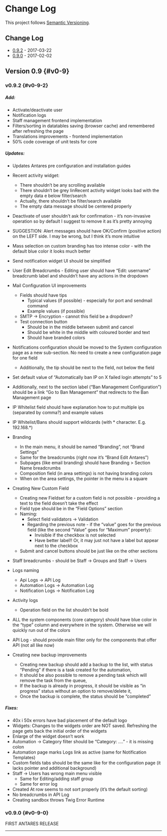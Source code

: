 # Change Log

This project follows [Semantic Versioning](contributing.md).

## Change Log

- [0.9.2](changelog.md) - 2017-03-22
- [0.9.0](changelog.md) - 2017-02-02

## Version 0.9 {#v0-9}

### v0.9.2 {#v0-9-2}

##### Add:
* Activate/deactivate user
* Notification logs
* Staff management frontend implementation
* Filters/sorting in datatables saving (browser cache) and remembered after refreshing the page
* Translations improvements - frontend implementation
* 50% code coverage of unit tests for core  

##### Updates:

* Updates Antares pre configuration and installation guides
* Recent activity widget: 
    + There shouldn’t be any scrolling available
    + There shouldn’t be grey linRecent activity widget looks bad with the empty data e below filter/search
    + Actually, there shouldn’t be filter/search available
    + The empty data message should be centered properly
* Deactivate of user shouldn’t ask for confirmation - it’s non-invasive operation so by default I suggest to remove it as it’s pretty annoying
* SUGGESTION: Alert messages should have OK/Confirm (positive action) on the LEFT side. I may be wrong, but I think it’s more intuitive
* Mass selection on custom branding has too intense color - with the default blue color it looks much better
* Send notification widget UI should be simplified

* User Edit Breadcrumbs - Editing user should have “Edit: username” breadcrumb label and shouldn’t have any actions in the dropdown

* Mail Configuration UI improvements
  + Fields should have tips 
    + Typical values (if possible) - especially for port and sendmail command
    + Example values (if possible)
  + SMTP -> Encryption - cannot this field be a dropdown?
  + Test connection button
    + Should be in the middle between submit and cancel
    + Should be white in the middle with coloured border and text
    + Should have branded colors
* Notifications configuration should be moved to the System configuration page as a new sub-section. No need to create a new configuration page for one field
    + Additionally, the tip should be next to the field, not below the field

* Set default value of  “Automatically ban IP on X failed login attempts” to 5
* Additionally, next to the section label (“Ban Management Configuration”) should be a link “Go to Ban Management” that redirects to the Ban Management page
* IP Whitelist field should have explanation how to put multiple ips (separated by comma?) and example values
* IP Whitelist/Bans should support wildcards (with * character. E.g. 192.168.*)
* Branding 
    + In the main menu, it should be named “Branding”, not “Brand Settings”
    + Same for the breadcrumbs (right now it’s “Brand Edit Antares”)
    + Subpages (like email branding) should have Branding > Section Name breadcrumbs
    + Composition field (in area settings) is not having branding colors
    + When on the area settings, the pointer in the menu is a square
* Creating New Custom Field
    + Creating new Fieldset for a custom field is not possible - providing a text to the field doesn’t take the effect
    + Field type should be in the “Field Options” section
    + Naming:
        + Select field validators -> Validation
        + Regarding the previous note - if the “value” goes for the previous field (like the second “Value” goes for “Maximum” property):
            + Invisible if the checkbox is not selected
            + Have better label!! Or, it may just not have a label but appear next to the checkbox
    + Submit and cancel buttons should be just like on the other sections
* Staff breadcrumbs - should be Staff -> Groups and Staff -> Users    
* Logs naming
  + Api Logs -> API Log
  + Automation Logs -> Automation Log
  + Notification Logs -> Notification Log
* Activity logs
  + Operation field on the list shouldn’t be bold
* ALL the system components (core category) should have blue color in the “type” column and everywhere in the system. Otherwise we will quickly run out of the colors
* API Log - should provide main filter only for the components that offer API (not all like now)
* Creating new backup improvements
  + Creating new backup should add a backup to the list, with status “Pending” if there is a task created for the automation,
  + It should be also possible to remove a pending task which will remove the task from the queue,
  + If the backup is already in progress, it should be visible as “in progress” status without an option to remove/delete it,
  + Once the backup is complete, the status should be “completed”
        
    
##### Fixes:
* 40x i 50x errors have bad placement of the default logo
* Widgets: Changes to the widgets order are NOT saved. Refreshing the page gets back the initial order of the widgets
* Enlarge of the widget doesn’t work
* Automation -> Category filter should be “Category: ….” - it is missing colon
* Automation page marks Logs link as active (same for Notification Templates)
* Custom fields tabs should be the same like for the configuration page (it lacks pointer and additional background)
* Staff -> Users has wrong main menu visible
  + Same for Editing/adding staff group
  + Same for error log
* Created At row seems to not sort properly (it’s the default sorting)
* No breadcrumbs in API Log
* Creating sandbox throws Twig Error Runtime


### v0.9.0 {#v0-9-0}

FIRST ANTARES RELEASE

---